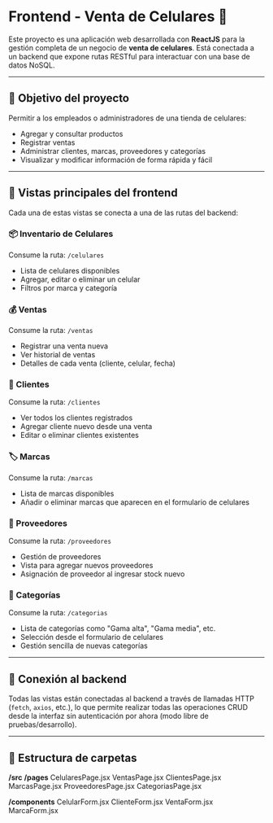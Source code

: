 # Frontend - Venta de Celulares 📱

Este proyecto es una aplicación web desarrollada con **ReactJS** para la gestión completa de un negocio de **venta de celulares**. Está conectada a un backend que expone rutas RESTful para interactuar con una base de datos NoSQL.

---

## 🎯 Objetivo del proyecto

Permitir a los empleados o administradores de una tienda de celulares:
- Agregar y consultar productos
- Registrar ventas
- Administrar clientes, marcas, proveedores y categorías
- Visualizar y modificar información de forma rápida y fácil

---

## 🧭 Vistas principales del frontend

Cada una de estas vistas se conecta a una de las rutas del backend:

### 📦 Inventario de Celulares
Consume la ruta: `/celulares`
- Lista de celulares disponibles
- Agregar, editar o eliminar un celular
- Filtros por marca y categoría

### 💰 Ventas
Consume la ruta: `/ventas`
- Registrar una venta nueva
- Ver historial de ventas
- Detalles de cada venta (cliente, celular, fecha)

### 👥 Clientes
Consume la ruta: `/clientes`
- Ver todos los clientes registrados
- Agregar cliente nuevo desde una venta
- Editar o eliminar clientes existentes

### 🏷️ Marcas
Consume la ruta: `/marcas`
- Lista de marcas disponibles
- Añadir o eliminar marcas que aparecen en el formulario de celulares

### 🚚 Proveedores
Consume la ruta: `/proveedores`
- Gestión de proveedores
- Vista para agregar nuevos proveedores
- Asignación de proveedor al ingresar stock nuevo

### 📂 Categorías
Consume la ruta: `/categorias`
- Lista de categorías como "Gama alta", "Gama media", etc.
- Selección desde el formulario de celulares
- Gestión sencilla de nuevas categorías

---

## 🔗 Conexión al backend

Todas las vistas están conectadas al backend a través de llamadas HTTP (`fetch`, `axios`, etc.), lo que permite realizar todas las operaciones CRUD desde la interfaz sin autenticación por ahora (modo libre de pruebas/desarrollo).

---

## 🧱 Estructura de carpetas

**/src**
**/pages**
CelularesPage.jsx
VentasPage.jsx
ClientesPage.jsx
MarcasPage.jsx
ProveedoresPage.jsx
CategoriasPage.jsx

**/components**
CelularForm.jsx
ClienteForm.jsx
VentaForm.jsx
MarcaForm.jsx

